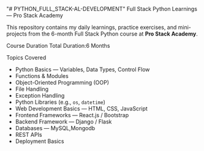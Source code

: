 "# PYTHON_FULL_STACK-AL-DEVELOPMENT" 
Full Stack Python Learnings — Pro Stack Academy

This repository contains my daily learnings, practice exercises, and mini-projects from the 6-month Full Stack Python course at **Pro Stack Academy**.

Course Duration
 Total Duration:6 Months

Topics Covered
- Python Basics — Variables, Data Types, Control Flow
- Functions & Modules
- Object-Oriented Programming (OOP)
- File Handling
- Exception Handling
- Python Libraries (e.g., `os`, `datetime`)
- Web Development Basics — HTML, CSS, JavaScript
- Frontend Frameworks — React.js / Bootstrap
- Backend Framework — Django / Flask
- Databases — MySQL,Mongodb
- REST APIs
- Deployment Basics
